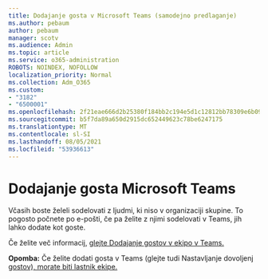 ```yaml
---
title: Dodajanje gosta v Microsoft Teams (samodejno predlaganje)
ms.author: pebaum
author: pebaum
manager: scotv
ms.audience: Admin
ms.topic: article
ms.service: o365-administration
ROBOTS: NOINDEX, NOFOLLOW
localization_priority: Normal
ms.collection: Adm_O365
ms.custom:
- "3182"
- "6500001"
ms.openlocfilehash: 2f21eae666d2b25380f184bb2c194e5d1c12812bb78309e6b09f9f497163b8c8
ms.sourcegitcommit: b5f7da89a650d2915dc652449623c78be6247175
ms.translationtype: MT
ms.contentlocale: sl-SI
ms.lasthandoff: 08/05/2021
ms.locfileid: "53936613"
---
```

# <a name="add-a-guest-to-microsoft-teams"></a>Dodajanje gosta Microsoft Teams

Včasih boste želeli sodelovati z ljudmi, ki niso v organizaciji skupine. To pogosto počnete po e-pošti, če pa želite z njimi sodelovati v Teams, jih lahko dodate kot goste.

Če želite več informacij, [glejte Dodajanje gostov v ekipo v Teams.](https://support.office.com/article/add-guests-to-a-team-in-teams-fccb4fa6-f864-4508-bdde-256e7384a14f#ID0EAABAAA=Desktop)

**Opomba:** Če želite dodati gosta v Teams (glejte tudi Nastavljanje dovoljenj [gostov), morate biti lastnik ekipe.](https://support.office.com/article/set-guest-permissions-for-channels-in-teams-4756c468-2746-4bfd-a582-736d55fcc169)